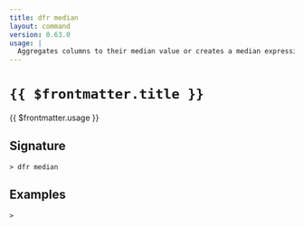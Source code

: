 ```yaml
---
title: dfr median
layout: command
version: 0.63.0
usage: |
  Aggregates columns to their median value or creates a median expression
---
```


# `{{ $frontmatter.title }}`

<div style='white-space: pre-wrap;'>{{ $frontmatter.usage }}</div>

## Signature

```> dfr median ```

## Examples


```shell
>
```
